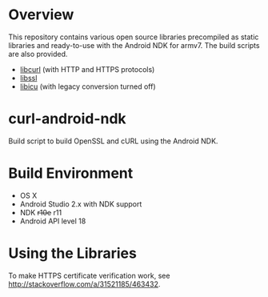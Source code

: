 Overview
========

This repository contains various open source libraries precompiled as static libraries and ready-to-use with the Android NDK for armv7. The build scripts are also provided.

* [libcurl](http://curl.haxx.se/libcurl/) (with HTTP and HTTPS protocols)
* [libssl](https://www.openssl.org/)
* [libicu](http://site.icu-project.org/) (with legacy conversion turned off)

# curl-android-ndk

Build script to build OpenSSL and cURL using the Android NDK.

Build Environment
=================

* OS X
* Android Studio 2.x with NDK support
* NDK ~~r10e~~ r11
* Android API level 18

Using the Libraries
===================

To make HTTPS certificate verification work, see http://stackoverflow.com/a/31521185/463432.
